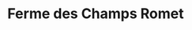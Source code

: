 ---
title: "Ferme des Champs Romet"
url: /saint-fulgent-des-ormes/ferme-des-champs-romet/
shop: Hofladen
---